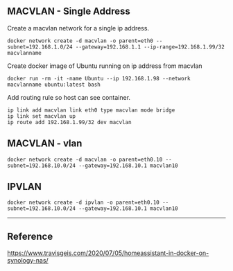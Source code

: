 ## MACVLAN - Single Address
Create a macvlan network for a single ip address.
```
docker network create -d macvlan -o parent=eth0 --subnet=192.168.1.0/24 --gateway=192.168.1.1 --ip-range=192.168.1.99/32 macvlanname
```
Create docker image of Ubuntu running on ip address from macvlan
```
docker run -rm -it -name Ubuntu --ip 192.168.1.98 --network macvlanname ubuntu:latest bash
```

Add routing rule so host can see container.
```
ip link add macvlan link eth0 type macvlan mode bridge
ip link set macvlan up
ip route add 192.168.1.99/32 dev macvlan
```

## MACVLAN - vlan
```
docker network create -d macvlan -o parent=eth0.10 --subnet=192.168.10.0/24 --gateway=192.168.10.1 macvlan10
```

## IPVLAN
```
docker network create -d ipvlan -o parent=eth0.10 --subnet=192.168.10.0/24 --gateway=192.168.10.1 macvlan10
```

---
## Reference
https://www.travisgeis.com/2020/07/05/homeassistant-in-docker-on-synology-nas/
